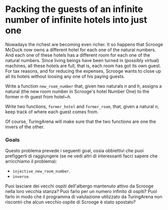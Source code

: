 # Packing the guests of an infinite number of infinite hotels into just one

Nowadays the richest are becoming even richer.
It so happens that Scrooge McDuck now owns a different hotel for each one of the natural numbers. And each one of these hotels has a different room for each one of the natural numbers.
Since living beings have been turned in (possibly virtual) machines, all these hotels are full, that is, each room has got its own guest. 
For tax reasons, and for reducing the expenses, Scrooge wants to close up all its hotels without loosing any one of his paying guests.


Write a function `new_room_number` that, given two naturals $n$ and $h$,
assigns a natural (the new room number in Scrooge's hotel Number One) to the former $n$-th guest from hotel~$h$.

Write two functions,
`former_hotel` and `former_room`,
that, given a natural $n$, keep track of where each guest comes from.

Of course, TuringArena will make sure that the two functions are one the invers of the other.


### Goals 

Questo problema prevede i seguenti goal, ossia obbiettivi che puoi prefiggerti di raggiungere (se ne vedi altri di interessanti facci sapere che arricchiamo il problema):

- `injective_new_room_number`.
- `inverse`.

Puoi lasciare dei vecchi ospiti dell'albergo mantenuto attivo da Scrooge nella loro vecchia stanza? Puoi farlo per un numero infinito di ospiti? Puoi farlo in modo che il programma di valutazione utilizzato da TuringArena non riscontri che alcun vecchio ospite di Scrooge è stato spostato?
